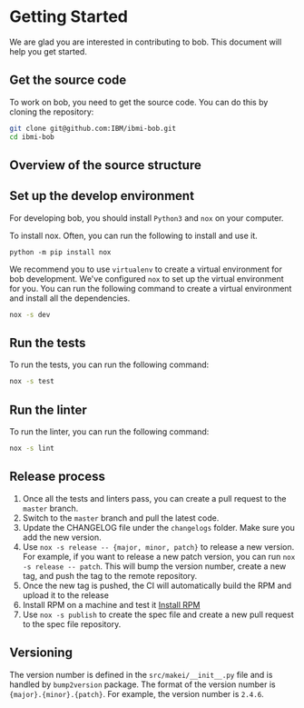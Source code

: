 # Getting Started
We are glad you are interested in contributing to bob. This document will help you get started.

## Get the source code

To work on bob, you need to get the source code. You can do this by cloning the repository:

```bash
git clone git@github.com:IBM/ibmi-bob.git
cd ibmi-bob
```

## Overview of the source structure


## Set up the develop environment
For developing bob, you should install `Python3` and `nox` on your computer.

To install nox. Often, you can run the following to install and use it.
```base
python -m pip install nox
```

We recommend you to use `virtualenv` to create a virtual environment for bob development.
We've configured `nox` to set up the virtual environment for you. You can run the following
command to create a virtual environment and install all the dependencies.
```bash
nox -s dev
```

## Run the tests
To run the tests, you can run the following command:
```bash
nox -s test
```

## Run the linter
To run the linter, you can run the following command:
```bash
nox -s lint
```

## Release process
1. Once all the tests and linters pass, you can create a pull request to the `master` branch.
2. Switch to the `master` branch and pull the latest code.
3. Update the CHANGELOG file under the `changelogs` folder. Make sure you add the new version.
4. Use `nox -s release -- {major, minor, patch}` to release a new version. For example, 
if you want to release a new patch version, you can run `nox -s release -- patch`. This will bump
the version number, create a new tag, and push the tag to the remote repository.
5. Once the new tag is pushed, the CI will automatically build the RPM and upload it to the release
6. Install RPM on a machine and test it [ Install RPM ](../getting-started/installation#install-via-prebuilt-rpm-packages)
7. Use `nox -s publish` to create the spec file and create a new pull request to the spec file repository.

## Versioning
The version number is defined in the `src/makei/__init__.py` file and is handled by `bump2version` package.
The format of the version number is `{major}.{minor}.{patch}`. For example, the version number is `2.4.6`.